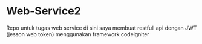 # Web-Service2
Repo untuk tugas web service
di sini saya membuat restfull api dengan JWT (jesson web token) menggunakan framework codeigniter

